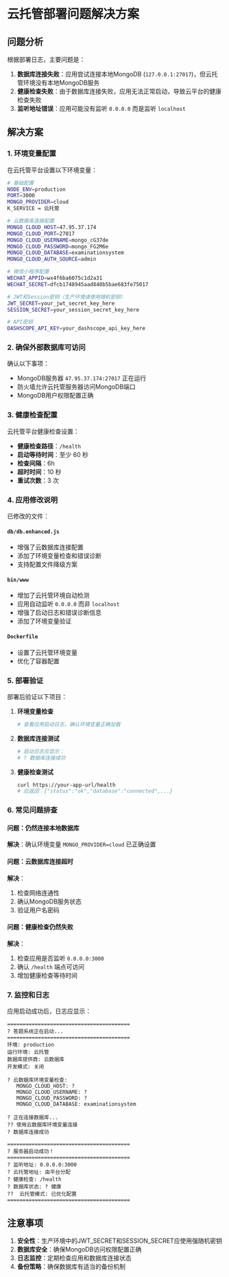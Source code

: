 # 云托管部署问题解决方案

## 问题分析

根据部署日志，主要问题是：

1. **数据库连接失败**：应用尝试连接本地MongoDB (`127.0.0.1:27017`)，但云托管环境没有本地MongoDB服务
2. **健康检查失败**：由于数据库连接失败，应用无法正常启动，导致云平台的健康检查失败
3. **监听地址错误**：应用可能没有监听 `0.0.0.0` 而是监听 `localhost`

## 解决方案

### 1. 环境变量配置

在云托管平台设置以下环境变量：

```bash
# 基础配置
NODE_ENV=production
PORT=3000
MONGO_PROVIDER=cloud
K_SERVICE = 云托管

# 云数据库连接配置
MONGO_CLOUD_HOST=47.95.37.174
MONGO_CLOUD_PORT=27017
MONGO_CLOUD_USERNAME=mongo_cG37de
MONGO_CLOUD_PASSWORD=mongo_FG2M6e
MONGO_CLOUD_DATABASE=examinationsystem
MONGO_CLOUD_AUTH_SOURCE=admin

# 微信小程序配置
WECHAT_APPID=wx4f6ba6075c1d2a31
WECHAT_SECRET=dfcb1748945aad840b5bae683fe75017

# JWT和Session密钥（生产环境请使用随机密钥）
JWT_SECRET=your_jwt_secret_key_here
SESSION_SECRET=your_session_secret_key_here

# API密钥
DASHSCOPE_API_KEY=your_dashscope_api_key_here
```

### 2. 确保外部数据库可访问

确认以下事项：
- MongoDB服务器 `47.95.37.174:27017` 正在运行
- 防火墙允许云托管服务器访问MongoDB端口
- MongoDB用户权限配置正确

### 3. 健康检查配置

云托管平台健康检查设置：
- **健康检查路径**：`/health`
- **启动等待时间**：至少 60 秒
- **检查间隔**：6h
- **超时时间**：10 秒
- **重试次数**：3 次

### 4. 应用修改说明

已修改的文件：

#### `db/db.enhanced.js`
- 增强了云数据库连接配置
- 添加了环境变量检查和错误诊断
- 支持配置文件降级方案

#### `bin/www`
- 增加了云托管环境自动检测
- 应用自动监听 `0.0.0.0` 而非 `localhost`
- 增强了启动日志和错误诊断信息
- 添加了环境变量验证

#### `Dockerfile`
- 设置了云托管环境变量
- 优化了容器配置

### 5. 部署验证

部署后验证以下项目：

1. **环境变量检查**
   ```bash
   # 查看应用启动日志，确认环境变量正确加载
   ```

2. **数据库连接测试**
   ```bash
   # 启动日志应显示：
   # ? 数据库连接成功
   ```

3. **健康检查测试**
   ```bash
   curl https://your-app-url/health
   # 应返回：{"status":"ok","database":"connected",...}
   ```

### 6. 常见问题排查

#### 问题：仍然连接本地数据库
**解决**：确认环境变量 `MONGO_PROVIDER=cloud` 已正确设置

#### 问题：云数据库连接超时
**解决**：
1. 检查网络连通性
2. 确认MongoDB服务状态
3. 验证用户名密码

#### 问题：健康检查仍然失败
**解决**：
1. 检查应用是否监听 `0.0.0.0:3000`
2. 确认 `/health` 端点可访问
3. 增加健康检查等待时间

### 7. 监控和日志

应用启动成功后，日志应显示：
```
========================================
? 答题系统正在启动...
========================================
环境: production
运行环境: 云托管
数据库提供商: 云数据库
开发模式: 关闭

? 云数据库环境变量检查:
   MONGO_CLOUD_HOST: ?
   MONGO_CLOUD_USERNAME: ?
   MONGO_CLOUD_PASSWORD: ?
   MONGO_CLOUD_DATABASE: examinationsystem

? 正在连接数据库...
?? 使用云数据库环境变量连接
? 数据库连接成功

========================================
? 服务器启动成功！
========================================
? 监听地址: 0.0.0.0:3000
? 云托管地址: 由平台分配
? 健康检查: /health
? 数据库状态: ? 健康
??  云托管模式: 已优化配置
========================================
```

## 注意事项

1. **安全性**：生产环境中的JWT_SECRET和SESSION_SECRET应使用强随机密钥
2. **数据库安全**：确保MongoDB访问权限配置正确
3. **日志监控**：定期检查应用和数据库连接状态
4. **备份策略**：确保数据库有适当的备份机制